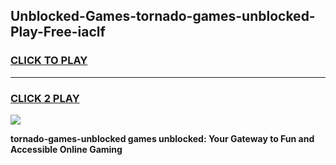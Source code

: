 
## Unblocked-Games-tornado-games-unblocked-Play-Free-iaclf
<h3>
<a href="https://premium76.site?title=tornado-games-unblocked&ref=22A">CLICK TO PLAY</a></h3>
<hr>

<h3>
<a href="https://premium76.site?title=tornado-games-unblocked&ref=22A">CLICK 2 PLAY</a>
  
</h3>

<a href="https://premium76.site?title=tornado-games-unblocked&ref=22A"><img src="https://clearcache.store/games.png"></a>


**tornado-games-unblocked games unblocked: Your Gateway to Fun and Accessible Online Gaming**
